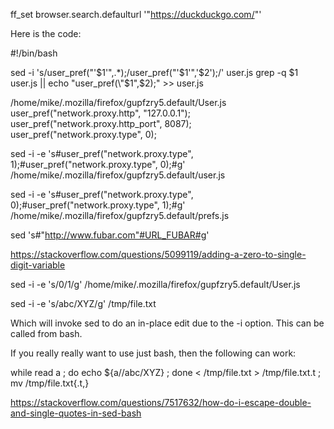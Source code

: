 ff_set browser.search.defaulturl '"https://duckduckgo.com/"'

Here is the code:

#!/bin/bash

sed -i 's/user_pref("'$1'",.*);/user_pref("'$1'",'$2');/' user.js
grep -q $1 user.js || echo "user_pref(\"$1\",$2);" >> user.js


/home/mike/.mozilla/firefox/gupfzry5.default/User.js
user_pref("network.proxy.http", "127.0.0.1");
user_pref("network.proxy.http_port", 8087);
user_pref("network.proxy.type", 0);

sed  -i -e 's#user_pref("network.proxy.type", 1);#user_pref("network.proxy.type", 0);#g' /home/mike/.mozilla/firefox/gupfzry5.default/user.js

sed  -i -e 's#user_pref("network.proxy.type", 0);#user_pref("network.proxy.type", 1);#g' /home/mike/.mozilla/firefox/gupfzry5.default/prefs.js

sed 's#"http://www.fubar.com"#URL_FUBAR#g'

https://stackoverflow.com/questions/5099119/adding-a-zero-to-single-digit-variable

sed -i -e 's/0/1/g' /home/mike/.mozilla/firefox/gupfzry5.default/User.js


sed -i -e 's/abc/XYZ/g' /tmp/file.txt

Which will invoke sed to do an in-place edit due to the -i option. This can be called from bash.

If you really really want to use just bash, then the following can work:

while read a ; do echo ${a//abc/XYZ} ; done < /tmp/file.txt > /tmp/file.txt.t ; mv /tmp/file.txt{.t,}

https://stackoverflow.com/questions/7517632/how-do-i-escape-double-and-single-quotes-in-sed-bash
